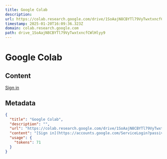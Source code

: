 ```yaml
---
title: Google Colab
description: 
url: https://colab.research.google.com/drive/1SoAajN8CBYTl79VyTwxtxncfCWlHlyy9#scrollTo=NTOiFKNxqoq2&uniqifier=1
timestamp: 2025-01-20T16:09:36.323Z
domain: colab.research.google.com
path: drive_1SoAajN8CBYTl79VyTwxtxncfCWlHlyy9
---
```


# Google Colab



## Content

[Sign in](https://accounts.google.com/ServiceLogin?passive=true&continue=https%3A%2F%2Fcolab.research.google.com%2Fdrive%2F1SoAajN8CBYTl79VyTwxtxncfCWlHlyy9&ec=GAZAqQM)

## Metadata

```json
{
  "title": "Google Colab",
  "description": "",
  "url": "https://colab.research.google.com/drive/1SoAajN8CBYTl79VyTwxtxncfCWlHlyy9#scrollTo=NTOiFKNxqoq2&uniqifier=1",
  "content": "[Sign in](https://accounts.google.com/ServiceLogin?passive=true&continue=https%3A%2F%2Fcolab.research.google.com%2Fdrive%2F1SoAajN8CBYTl79VyTwxtxncfCWlHlyy9&ec=GAZAqQM)",
  "usage": {
    "tokens": 71
  }
}
```
